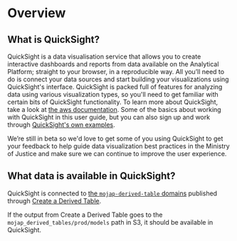 # Overview

## What is QuickSight?

QuickSight is a data visualisation service that allows you to create interactive dashboards and reports from data available on the Analytical Platform; straight to your browser, in a reproducible way. All you’ll need to do is connect your data sources and start building your visualizations using QuickSight's interface. QuickSight is packed full of features for analyzing data using various visualization types, so you'll need to get familiar with certain bits of QuickSight functionality. To learn more about QuickSight, take a look at [the aws documentation]. Some of the basics about working with QuickSight in this user guide, but you can also sign up and work through [QuickSight's own examples].

We’re still in beta so we'd love to get some of you using QuickSight to get your feedback to help guide data visualization best practices in the Ministry of Justice and make sure we can continue to improve the user experience.

## What data is available in QuickSight?

QuickSight is connected to [the `mojap-derived-table` domains] published through [Create a Derived Table](/tools/create-a-derived-table). 

If the output from Create a Derived Table goes to the `mojap_derived_tables/prod/models` path in S3, it should be available in QuickSight.


<!-- External links -->

[the aws documentation]: https://docs.aws.amazon.com/quicksight/latest/user/welcome.html
[QuickSight's own examples]: https://docs.aws.amazon.com/quicksight/latest/user/quickstart-createanalysis.html
[the `mojap-derived-table` domains]: https://github.com/moj-analytical-services/create-a-derived-table/tree/main/mojap_derived_tables/models

